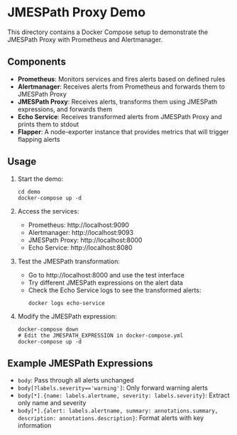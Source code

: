 # JMESPath Proxy Demo

This directory contains a Docker Compose setup to demonstrate the JMESPath Proxy with Prometheus and Alertmanager.

## Components

- **Prometheus**: Monitors services and fires alerts based on defined rules
- **Alertmanager**: Receives alerts from Prometheus and forwards them to JMESPath Proxy
- **JMESPath Proxy**: Receives alerts, transforms them using JMESPath expressions, and forwards them
- **Echo Service**: Receives transformed alerts from JMESPath Proxy and prints them to stdout
- **Flapper**: A node-exporter instance that provides metrics that will trigger flapping alerts

## Usage

1. Start the demo:
   ```
   cd demo
   docker-compose up -d
   ```

2. Access the services:
   - Prometheus: http://localhost:9090
   - Alertmanager: http://localhost:9093
   - JMESPath Proxy: http://localhost:8000
   - Echo Service: http://localhost:8080

3. Test the JMESPath transformation:
   - Go to http://localhost:8000 and use the test interface
   - Try different JMESPath expressions on the alert data
   - Check the Echo Service logs to see the transformed alerts:
     ```
     docker logs echo-service
     ```

4. Modify the JMESPath expression:
   ```
   docker-compose down
   # Edit the JMESPATH_EXPRESSION in docker-compose.yml
   docker-compose up -d
   ```

## Example JMESPath Expressions

- `body`: Pass through all alerts unchanged
- `body[?labels.severity=='warning']`: Only forward warning alerts
- `body[*].{name: labels.alertname, severity: labels.severity}`: Extract only name and severity
- `body[*].{alert: labels.alertname, summary: annotations.summary, description: annotations.description}`: Format alerts with key information

